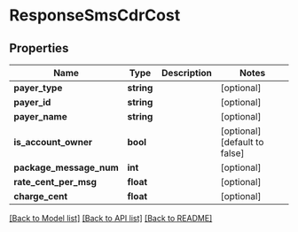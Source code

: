 # ResponseSmsCdrCost

## Properties
Name | Type | Description | Notes
------------ | ------------- | ------------- | -------------
**payer_type** | **string** |  | [optional] 
**payer_id** | **string** |  | [optional] 
**payer_name** | **string** |  | [optional] 
**is_account_owner** | **bool** |  | [optional] [default to false]
**package_message_num** | **int** |  | [optional] 
**rate_cent_per_msg** | **float** |  | [optional] 
**charge_cent** | **float** |  | [optional] 

[[Back to Model list]](../../README.md#documentation-for-models) [[Back to API list]](../../README.md#documentation-for-api-endpoints) [[Back to README]](../../README.md)

